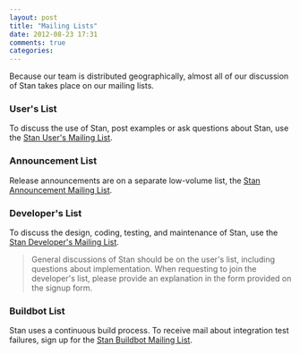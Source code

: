 ```yaml
---
layout: post
title: "Mailing Lists"
date: 2012-08-23 17:31
comments: true
categories: 
---
```


Because our team is distributed geographically, almost all of our
discussion of Stan takes place on our mailing lists.
<!--more-->

### User's List

To discuss the use of Stan, post examples or ask questions about Stan, use the
[Stan User's Mailing List](https://groups.google.com/forum/?fromgroups#!forum/stan-users).

### Announcement List

Release announcements are on a separate low-volume list, the
[Stan Announcement Mailing List](https://groups.google.com/forum/?fromgroups#!forum/stan-announce).

### Developer's List

To discuss the design, coding, testing, and maintenance of
Stan, use the [Stan Developer's Mailing List](https://groups.google.com/forum/?fromgroups#!forum/stan-dev).

> General discussions of Stan should be on the user's list, including questions about implementation. 
> When requesting to join the developer's list, please provide an explanation in the form provided on the signup form.

### Buildbot List

Stan uses a continuous build process.  To receive mail about
integration test failures, sign up for the
 [Stan Buildbot Mailing List](https://groups.google.com/forum/?fromgroups#!forum/stan-buildbot).